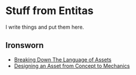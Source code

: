 # Stuff from Entitas

I write things and put them here.

## Ironsworn
- [Breaking Down The Language of Assets](/asset-language.md)
- [Designing an Asset from Concept to Mechanics](/asset-language.md)